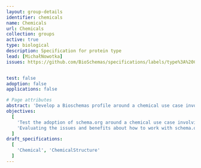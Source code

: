 ```yaml
---
layout: group-details
identifier: chemicals
name: Chemicals
url: Chemicals
collection: groups
active: true
type: biological
description: Specification for protein type
lead: [MichałNowotka]
issues: https://github.com/BioSchemas/specifications/labels/type%3A%20Chemistry


test: false
adoption: false
applications: false

# Page attributes
abstract: 'Develop a Bioschemas profile around a chemical use case involving resources such as ChEMBL'
objectives:
  [
    'Test the adoption of schema.org around a chemical use case involving chemical resources such as ChEMBL.',
    'Evaluating the issues and benefits about how to work with schema.org and Bioschemas.'
  ]
draft_specifications:
  [
    'Chemical', 'ChemicalStructure'
  ]
---
```

